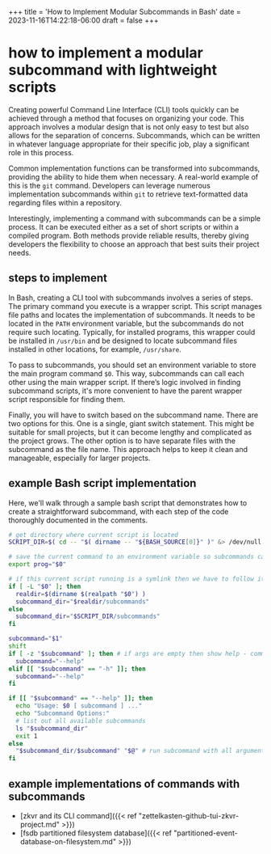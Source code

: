 +++
title = 'How to Implement Modular Subcommands in Bash'
date = 2023-11-16T14:22:18-06:00
draft = false
+++

# how to implement a modular subcommand with lightweight scripts

Creating powerful Command Line Interface (CLI) tools quickly can be achieved through a method that focuses on organizing your code. This approach involves a modular design that is not only easy to test but also allows for the separation of concerns. Subcommands, which can be written in whatever language appropriate for their specific job, play a significant role in this process.

Common implementation functions can be transformed into subcommands, providing the ability to hide them when necessary. A real-world example of this is the `git` command. Developers can leverage numerous implementation subcommands within `git` to retrieve text-formatted data regarding files within a repository.

Interestingly, implementing a command with subcommands can be a simple process. It can be executed either as a set of short scripts or within a compiled program. Both methods provide reliable results, thereby giving developers the flexibility to choose an approach that best suits their project needs.

## steps to implement
In Bash, creating a CLI tool with subcommands involves a series of steps. The primary command you execute is a wrapper script. This script manages file paths and locates the implementation of subcommands. It needs to be located in the `PATH` environment variable, but the subcommands do not require such locating. Typically, for installed programs, this wrapper could be installed in `/usr/bin` and be designed to locate subcommand files installed in other locations, for example, `/usr/share`.

To pass to subcommands, you should set an environment variable to store the main program command `$0`. This way, subcommands can call each other using the main wrapper script. If there’s logic involved in finding subcommand scripts, it's more convenient to have the parent wrapper script responsible for finding them.

Finally, you will have to switch based on the subcommand name. There are two options for this. One is a single, giant switch statement. This might be suitable for small projects, but it can become lengthy and complicated as the project grows. The other option is to have separate files with the subcommand as the file name. This approach helps to keep it clean and manageable, especially for larger projects.

## example Bash script implementation
Here, we'll walk through a sample bash script that demonstrates how to create a straightforward subcommand, with each step of the code thoroughly documented in the comments.
```bash
# get directory where current script is located
SCRIPT_DIR=$( cd -- "$( dirname -- "${BASH_SOURCE[0]}" )" &> /dev/null && pwd )

# save the current command to an environment variable so subcommands can call other subcommands easily by running this wrapper script
export prog="$0"

# if this current script running is a symlink then we have to follow it to find subcommands
if [ -L "$0" ]; then
  realdir=$(dirname $(realpath "$0") )
  subcommand_dir="$realdir/subcommands"
else
  subcommand_dir="$SCRIPT_DIR/subcommands"
fi

subcommand="$1"
shift
if [ -z "$subcommand" ]; then # if args are empty then show help - common case
  subcommand="--help"
elif [[ "$subcommand" == "-h" ]]; then
  subcommand="--help"
fi

if [[ "$subcommand" == "--help" ]]; then
  echo "Usage: $0 [ subcommand ] ..."
  echo "Subcommand Options:"
  # list out all available subcommands
  ls "$subcommand_dir"
  exit 1
else
  "$subcommand_dir/$subcommand" "$@" # run subcommand with all arguments passed in
fi
```

## example implementations of commands with subcommands
- [zkvr and its CLI command]({{< ref "zettelkasten-github-tui-zkvr-project.md" >}})
- [fsdb partitioned filesystem database]({{< ref "partitioned-event-database-on-filesystem.md" >}})

